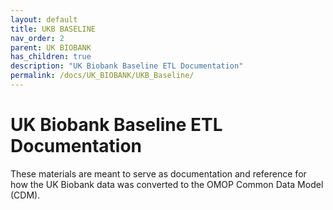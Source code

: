 ```yaml
---
layout: default
title: UKB BASELINE
nav_order: 2
parent: UK BIOBANK
has_children: true
description: "UK Biobank Baseline ETL Documentation"
permalink: /docs/UK_BIOBANK/UKB_Baseline/
---
```


# UK Biobank Baseline ETL Documentation

These materials are meant to serve as documentation and reference for how the UK Biobank data was converted to the OMOP Common Data Model (CDM).